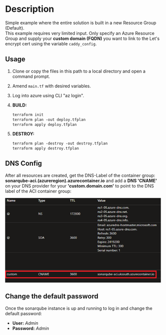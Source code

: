 # Description

Simple example where the entire solution is built in a new Resource Group (Default).  
This example requires very limited input. Only specify an Azure Resource Group and supply your **custom domain (FQDN)** you want to link to the Let's encrypt cert using the variable `caddy_config`.

## Usage

1. Clone or copy the files in this path to a local directory and open a command prompt.
2. Amend `main.tf` with desired variables.
3. Log into azure using CLI "az login".
4. **BUILD:**

    ```hcl
    terraform init
    terraform plan -out deploy.tfplan
    terraform apply deploy.tfplan
    ```

5. **DESTROY:**

    ```hcl
    terraform plan -destroy -out destroy.tfplan
    terraform apply destroy.tfplan
    ```

## DNS Config

After all resources are created, get the DNS-Label of the container group: **sonarqube-aci.(azureregion).azurecontainer.io** and add a **DNS 'CNAME'** on your DNS provider for your **'custom.domain.com'** to point to the DNS label of the ACI container group:

![image.png](https://raw.githubusercontent.com/Pwd9000-ML/terraform-azurerm-sonarqube-aci/master/assets/dns01.png)  

## Change the default password

Once the sonarqube instance is up and running to log in and change the default password:

- **User:** _Admin_
- **Password:** _Admin_
